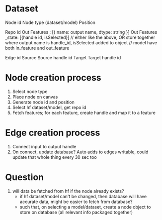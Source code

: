 # Dataset
Node id
Node type (dataset/model)
Position

Repo id
Out Features : [{
    name: output name, dtype: string
}]
Out Features _state: [{handle id, isSelected}]
// either like the above, OR store together where output name is handle_id, isSelected added to object
// model have both in_feature and out_feature

Edge id
Source
Source handle id
Target
Target handle id


# Node creation process
1. Select node type
2. Place node on canvas
3. Generate node id and position
4. Select hf dataset/model, get repo id
5. Fetch features; for each feature, create handle and map it to a feature

# Edge creation process
1. Connect input to output handle
2. On connect, update database? Auto adds to edges writable, could update that whole thing every 30 sec too

# Question
1. will data be fetched from hf if the node already exists?
    - if hf dataset/model can't be changed, then database will have accurate data, might be easier to fetch from database?
    - such that, on selecting a model/dataset, create a node object to store on database (all relevant info packaged together)